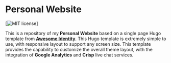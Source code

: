 # Personal Website

[![MIT license](https://img.shields.io/badge/License-MIT-blue.svg)]

This is a repository of my **Personal Website** based on a single page Hugo template from [**Awesome Identity**](https://github.com/posquit0/hugo-awesome-identity). This Hugo template is extremely simple to use, with responsive layout to support any screen size. This template provides the capability to customize the overall theme layout, with the integration of **Google Analytics** and **Crisp** live chat services.